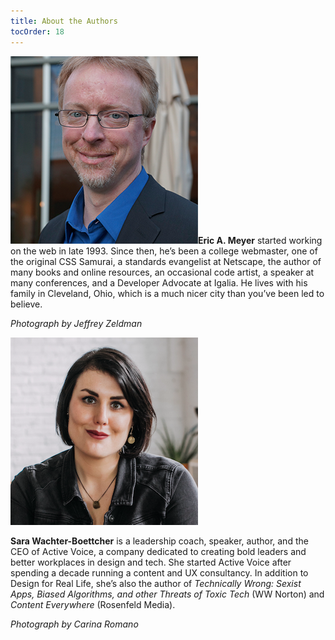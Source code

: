 ```yaml
---
title: About the Authors
tocOrder: 18
---
```

![](../image/eric-meyer.png)**Eric A. Meyer** started working on the web in late 1993. Since then, he’s been a college webmaster, one of the original CSS Samurai, a standards evangelist at Netscape, the author of many books and online resources, an occasional code artist, a speaker at many conferences, and a Developer Advocate at Igalia. He lives with his family in Cleveland, Ohio, which is a much nicer city than you’ve been led to believe.

*Photograph by Jeffrey* *Zeldman*

![](crop-headshot_dfrl.png)

**Sara Wachter-Boettcher** is a leadership coach, speaker, author, and the CEO of Active Voice, a company dedicated to creating bold leaders and better workplaces in design and tech. She started Active Voice after spending a decade running a content and UX consultancy. In addition to Design for Real Life, she’s also the author of *Technically Wrong: Sexist Apps, Biased Algorithms, and other Threats of Toxic Tech* (WW Norton) and *Content Everywhere* (Rosenfeld Media).

*Photograph by Carina* *Romano*
